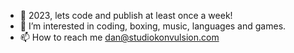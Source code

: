 - 👋 2023, lets code and publish at least once a week! 
- 👀 I’m interested in coding, boxing, music, languages and games.
- 📫 How to reach me dan@studiokonvulsion.com

<!---
StudioKonvulsion/StudioKonvulsion is a ✨ special ✨ repository because its `README.md` (this file) appears on your GitHub profile.
You can click the Preview link to take a look at your changes.
--->

